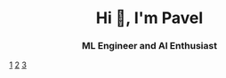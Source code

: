 <h1 align="center">Hi 👋, I'm Pavel</h1>
<h3 align="center">ML Engineer and AI Enthusiast</h3>

[1](images/1.png "1")
[2](images/2.jpg "2")
[3](images/3.jpg "3")
